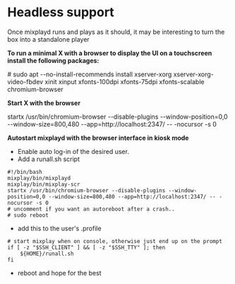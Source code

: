 Headless support
=

Once mixplayd runs and plays as it should, it may be interesting to turn the box into a standalone player

**To run a minimal X with a browser to display the UI on a touchscreen install the following packages:**

\# sudo apt --no-install-recommends install xserver-xorg xserver-xorg-video-fbdev xinit xinput xfonts-100dpi xfonts-75dpi xfonts-scalable chromium-browser

**Start X with the browser**

startx /usr/bin/chromium-browser --disable-plugins --window-position=0,0 --window-size=800,480 --app=http://localhost:2347/ -- -nocursor -s 0

**Autostart mixplayd with the browser interface in kiosk mode**

* Enable auto log-in of the desired user.
* Add a runall.sh script
```
#!/bin/bash
mixplay/bin/mixplayd
mixplay/bin/mixplay-scr
startx /usr/bin/chromium-browser --disable-plugins --window-position=0,0 --window-size=800,480 --app=http://localhost:2347/ -- -nocursor -s 0
# uncomment if you want an autoreboot after a crash..
# sudo reboot
```
* add this to the user's .profile
```
# start mixplay when on console, otherwise just end up on the prompt
if [ -z "$SSH_CLIENT" ] && [ -z "$SSH_TTY" ]; then
	${HOME}/runall.sh
fi
```
* reboot and hope for the best
